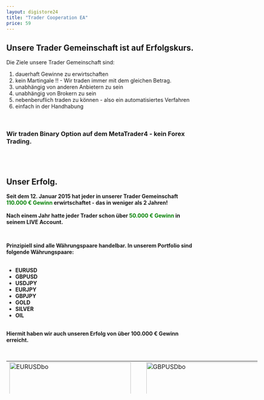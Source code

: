```yaml
---
layout: digistore24
title: "Trader Cooperation EA"
price: 59
---
```

<h2><strong>Unsere Trader Gemeinschaft ist auf Erfolgskurs.</strong></h2>
<p>Die Ziele unsere Trader Gemeinschaft sind:</p>
<ol><li>dauerhaft Gewinne zu erwirtschaften</li>
<li>kein Martingale !! - Wir traden immer mit dem gleichen Betrag.</li>
<li>unabh&#xE4;ngig von anderen Anbietern zu sein</li>
<li>unabh&#xE4;ngig von Brokern zu sein</li>
<li>nebenberuflich traden zu k&#xF6;nnen - also ein automatisiertes Verfahren</li>
<li>einfach in der Handhabung</li>
</ol><p>&#xA0;</p>
<h3><strong>Wir traden Binary Option auf dem MetaTrader4 - kein Forex Trading.</strong></h3>
<h2>&#xA0;</h2>
<h2><strong>Unser Erfolg.</strong></h2>
<p><strong>Seit dem 12. Januar 2015 hat jeder in unserer Trader Gemeinschaft <span style="color:#008000;">110.000 &#x20AC; Gewinn </span>erwirtschaftet - das in weniger als 2 Jahren!<br><br>Nach einem Jahr hatte jeder Trader schon &#xFC;ber <span style="color:#008000;">50.000 &#x20AC; Gewinn</span> in seinem LIVE Account. </strong></p>
<p>&#xA0;</p>
<p><strong>Prinzipiell sind alle W&#xE4;hrungspaare handelbar. In unserem Portfolio sind folgende W&#xE4;hrungspaare:<br><br></strong></p>
<ul><li><strong>EURUSD</strong></li>
<li><strong>GBPUSD</strong></li>
<li><strong>USDJPY</strong></li>
<li><strong>EURJPY</strong></li>
<li><strong>GBPJPY</strong></li>
<li><strong>GOLD</strong></li>
<li><strong>SILVER</strong></li>
<li><strong>OIL<br></strong></li>
</ul><p><strong><br>Hiermit haben wir auch unseren Erfolg von &#xFC;ber 100.000 &#x20AC; Gewinn erreicht.</strong></p>
<p>&#xA0;</p>
<table style="height:86px;width:662px;"><tbody><tr><td style="width:230px;"><img src="http://tcoop.de/wp-content/uploads/2017/02/EURUSDboM15.png" alt="EURUSDbo" width="320" height="240"></td>
<td style="width:229px;">&#xA0;</td>
<td style="width:180px;"><img src="http://tcoop.de/wp-content/uploads/2017/02/GBPUSDboM15.png" alt="GBPUSDbo" width="320" height="240"></td>
</tr><tr><td style="width:230px;">&#xA0;<img src="http://tcoop.de/wp-content/uploads/2017/02/USDJPYboM15.png" alt="USDJPYbo" width="320" height="240"></td>
<td style="width:229px;">&#xA0;</td>
<td style="width:180px;">&#xA0;<img src="http://tcoop.de/wp-content/uploads/2017/02/EURJPYboM15.png" alt="EURJPYbo" width="320" height="240"></td>
</tr><tr><td style="width:230px;">&#xA0;<img src="http://tcoop.de/wp-content/uploads/2017/02/GBPJPYboM15.png" alt="GBPJPYbo" width="320" height="240"></td>
<td style="width:229px;">&#xA0;</td>
<td style="width:180px;">&#xA0;<img src="http://tcoop.de/wp-content/uploads/2017/02/XAGUSDboM15.png" alt="SILVER" width="320" height="240"></td>
</tr><tr><td style="width:230px;">&#xA0;<img src="http://tcoop.de/wp-content/uploads/2017/02/XAUUSDboM15.png" alt="GOLD" width="320" height="240"></td>
<td style="width:229px;">&#xA0;</td>
<td style="width:180px;">&#xA0;<img src="http://tcoop.de/wp-content/uploads/2017/01/News.png" alt="News" width="237" height="160"></td>
</tr></tbody></table>
